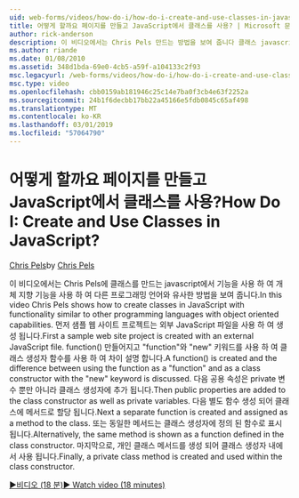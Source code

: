 ```yaml
---
uid: web-forms/videos/how-do-i/how-do-i-create-and-use-classes-in-javascript
title: 어떻게 할까요 페이지를 만들고 JavaScript에서 클래스를 사용? | Microsoft 문서
author: rick-anderson
description: 이 비디오에서는 Chris Pels 만드는 방법을 보여 줍니다 클래스 javascript에서 기능을 사용 하 여 개체 지향 capabilitie 사용 하 여 다른 프로그래밍 언어와 유사한...
ms.author: riande
ms.date: 01/08/2010
ms.assetid: 348d1bda-69e0-4cb5-a59f-a104133c2f93
msc.legacyurl: /web-forms/videos/how-do-i/how-do-i-create-and-use-classes-in-javascript
msc.type: video
ms.openlocfilehash: cbb0159ab181946c25c14e7ba0f3cb4e63f2252a
ms.sourcegitcommit: 24b1f6decbb17bb22a45166e5fdb0845c65af498
ms.translationtype: MT
ms.contentlocale: ko-KR
ms.lasthandoff: 03/01/2019
ms.locfileid: "57064790"
---
```

<a name="how-do-i-create-and-use-classes-in-javascript"></a><span data-ttu-id="d3134-104">어떻게 할까요 페이지를 만들고 JavaScript에서 클래스를 사용?</span><span class="sxs-lookup"><span data-stu-id="d3134-104">How Do I: Create and Use Classes in JavaScript?</span></span>
====================
<span data-ttu-id="d3134-105">[Chris Pels](https://twitter.com/chrispels)</span><span class="sxs-lookup"><span data-stu-id="d3134-105">by [Chris Pels](https://twitter.com/chrispels)</span></span>

<span data-ttu-id="d3134-106">이 비디오에서는 Chris Pels에 클래스를 만드는 javascript에서 기능을 사용 하 여 개체 지향 기능을 사용 하 여 다른 프로그래밍 언어와 유사한 방법을 보여 줍니다.</span><span class="sxs-lookup"><span data-stu-id="d3134-106">In this video Chris Pels shows how to create classes in JavaScript with functionality similar to other programming languages with object oriented capabilities.</span></span> <span data-ttu-id="d3134-107">먼저 샘플 웹 사이트 프로젝트는 외부 JavaScript 파일을 사용 하 여 생성 됩니다.</span><span class="sxs-lookup"><span data-stu-id="d3134-107">First a sample web site project is created with an external JavaScript file.</span></span> <span data-ttu-id="d3134-108">function() 만들어지고 "function"와 "new" 키워드를 사용 하 여 클래스 생성자 함수를 사용 하 여 차이 설명 합니다.</span><span class="sxs-lookup"><span data-stu-id="d3134-108">A function() is created and the difference between using the function as a "function" and as a class constructor with the "new" keyword is discussed.</span></span> <span data-ttu-id="d3134-109">다음 공용 속성은 private 변수 뿐만 아니라 클래스 생성자에 추가 됩니다.</span><span class="sxs-lookup"><span data-stu-id="d3134-109">Then public properties are added to the class constructor as well as private variables.</span></span> <span data-ttu-id="d3134-110">다음 별도 함수 생성 되어 클래스에 메서드로 할당 됩니다.</span><span class="sxs-lookup"><span data-stu-id="d3134-110">Next a separate function is created and assigned as a method to the class.</span></span> <span data-ttu-id="d3134-111">또는 동일한 메서드는 클래스 생성자에 정의 된 함수로 표시 됩니다.</span><span class="sxs-lookup"><span data-stu-id="d3134-111">Alternatively, the same method is shown as a function defined in the class constructor.</span></span> <span data-ttu-id="d3134-112">마지막으로, 개인 클래스 메서드를 생성 되어 클래스 생성자 내에서 사용 됩니다.</span><span class="sxs-lookup"><span data-stu-id="d3134-112">Finally, a private class method is created and used within the class constructor.</span></span>

[<span data-ttu-id="d3134-113">&#9654;비디오 (18 분)</span><span class="sxs-lookup"><span data-stu-id="d3134-113">&#9654; Watch video (18 minutes)</span></span>](https://channel9.msdn.com/Blogs/ASP-NET-Site-Videos/how-do-i-create-and-use-classes-in-javascript)
